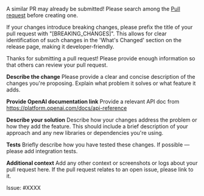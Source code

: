 A similar PR may already be submitted!
Please search among the [Pull request](https://github.com/jadegopher/go-openai/pulls) before creating one.

If your changes introduce breaking changes, please prefix the title of your pull request with "[BREAKING_CHANGES]". This allows for clear identification of such changes in the 'What's Changed' section on the release page, making it developer-friendly.

Thanks for submitting a pull request! Please provide enough information so that others can review your pull request.

**Describe the change**
Please provide a clear and concise description of the changes you're proposing. Explain what problem it solves or what feature it adds.

**Provide OpenAI documentation link**
Provide a relevant API doc from https://platform.openai.com/docs/api-reference

**Describe your solution**
Describe how your changes address the problem or how they add the feature. This should include a brief description of your approach and any new libraries or dependencies you're using.

**Tests**
Briefly describe how you have tested these changes. If possible — please add integration tests.

**Additional context**
Add any other context or screenshots or logs about your pull request here. If the pull request relates to an open issue, please link to it.

Issue: #XXXX
